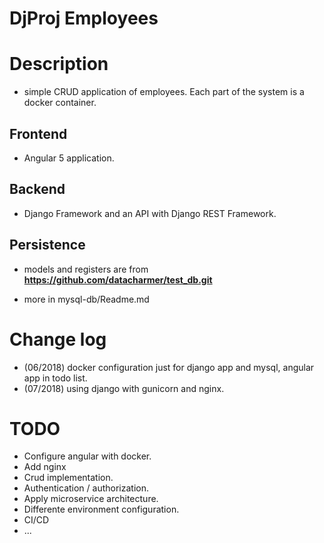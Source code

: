 DjProj Employees
====================

# Description

* simple CRUD application of employees. Each part of the system is a docker
container.

## Frontend

* Angular 5 application. 

## Backend

* Django Framework and an API with Django REST Framework.

## Persistence

* models and registers are from **https://github.com/datacharmer/test_db.git** 

* more in mysql-db/Readme.md

# Change log

* (06/2018) docker configuration just for django app and mysql, angular app in
 todo list.
* (07/2018) using django with gunicorn and nginx.

# TODO

* Configure angular with docker.
* Add nginx
* Crud implementation.
* Authentication / authorization.
* Apply microservice architecture.
* Differente environment configuration. 
* CI/CD 
* ...

